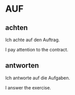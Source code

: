# AUF

## achten

Ich achte auf den Auftrag.

I pay attention to the contract.

## antworten

Ich antworte auf die Aufgaben.

I answer the exercise.